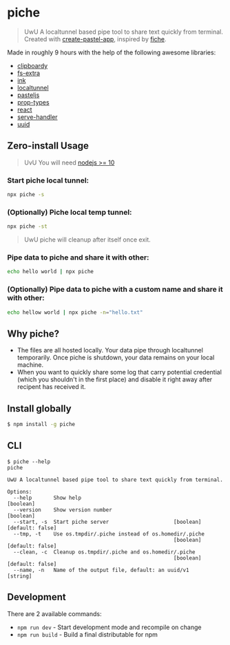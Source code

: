 # piche

> UwU A localtunnel based pipe tool to share text quickly from terminal. Created with [create-pastel-app](https://github.com/vadimdemedes/create-pastel-app), inspired by
[fiche](https://github.com/solusipse/fiche).

Made in roughly 9 hours with the help of the following awesome libraries:

- [clipboardy](https://github.com/sindresorhus/clipboardy)
- [fs-extra](https://github.com/jprichardson/node-fs-extra)
- [ink](https://github.com/vadimdemedes/ink)
- [localtunnel](https://github.com/localtunnel/localtunnel)
- [pasteljs](https://github.com/vadimdemedes/pastel)
- [prop-types](https://github.com/facebook/prop-types)
- [react](https://github.com/facebook/react)
- [serve-handler](https://github.com/zeit/serve-handler)
- [uuid](https://github.com/kelektiv/node-uuid)

## Zero-install Usage

> UvU You will need [nodejs >= 10](https://nodejs.org/en/)

### Start piche local tunnel:

```bash
npx piche -s
```

### (Optionally) Piche local temp tunnel:

```bash
npx piche -st
```

> UwU piche will cleanup after itself once exit.

### Pipe data to piche and share it with other:

```bash
echo hello world | npx piche
```

### (Optionally) Pipe data to piche with a custom name and share it with other:

```bash
echo hellow world | npx piche -n="hello.txt"
```


## Why piche?

- The files are all hosted locally. Your data pipe through localtunnel temporarily. Once piche is shutdown, your data remains on your local machine.
- When you want to quickly share some log that carry potential credential (which you shouldn't in the first place) and disable it right away after recipent has received it.

## Install globally

```bash
$ npm install -g piche
```

## CLI

```
$ piche --help
piche

UwU A localtunnel based pipe tool to share text quickly from terminal.

Options:
  --help       Show help                                               [boolean]
  --version    Show version number                                     [boolean]
  --start, -s  Start piche server                     [boolean] [default: false]
  --tmp, -t    Use os.tmpdir/.piche instead of os.homedir/.piche
                                                      [boolean] [default: false]
  --clean, -c  Cleanup os.tmpdir/.piche and os.homedir/.piche
                                                      [boolean] [default: false]
  --name, -n   Name of the output file, default: an uuid/v1             [string]
```

## Development

There are 2 available commands:

- `npm run dev` - Start development mode and recompile on change
- `npm run build` - Build a final distributable for npm
